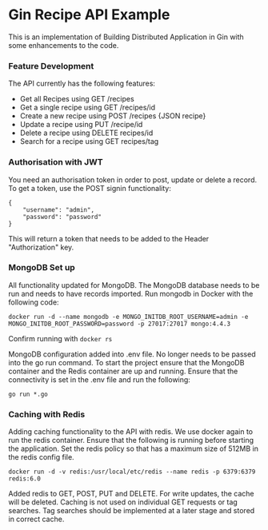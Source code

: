 # Gin Recipe API Example

This is an implementation of Building Distributed Application in Gin with some enhancements to the code. 

### Feature Development
The API currently has the following features:

- Get all Recipes using GET /recipes 
- Get a single recipe using GET /recipes/id
- Create a new recipe using POST /recipes {JSON recipe}
- Update a recipe using PUT /recipe/id
- Delete a recipe using DELETE recipes/id
- Search for a recipe using GET recipes/tag

### Authorisation with JWT
You need an authorisation token in order to post, update or delete a record. To get a token, use the POST signin functionality:

```
{
    "username": "admin",
    "password": "password"
}
```

This will return a token that needs to be added to the Header "Authorization" key.

### MongoDB Set up
All functionality updated for MongoDB. The MongoDB database needs to be run and needs to have records imported. Run mongodb in Docker with the following code:

```docker run -d --name mongodb -e MONGO_INITDB_ROOT_USERNAME=admin -e MONGO_INITDB_ROOT_PASSWORD=password -p 27017:27017 mongo:4.4.3```

Confirm running with ```docker rs```

MongoDB configuration added into .env file. No longer needs to be passed into the go run command. To start the project ensure that the MongoDB container and the Redis container are up and running. Ensure that the connectivity is set in the .env file and run the following:

```go run *.go```

### Caching with Redis
Adding caching functionality to the API with redis. We use docker again to run the redis container. Ensure that the following is running before starting the application. Set the redis policy so that has a maximum size of 512MB in the redis config file.

```docker run -d -v redis:/usr/local/etc/redis --name redis -p 6379:6379 redis:6.0```

Added redis to GET, POST, PUT and DELETE. For write updates, the cache will be deleted. Caching is not used on individual GET requests or tag searches. Tag searches should be implemented at a later stage and stored in correct cache.

